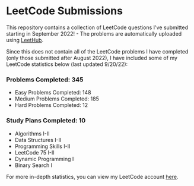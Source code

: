 # LeetCode Submissions
This repository contains a collection of LeetCode questions I've submitted starting in September 2022! - The problems are automatically uploaded using [LeetHub](https://github.com/QasimWani/LeetHub).

Since this does not contain all of the LeetCode problems I have completed (only those submitted after August 2022), I have included some of my LeetCode statistics below (last updated 9/20/22):

### Problems Completed: 345
* Easy Problems Completed: 148
* Medium Problems Completed: 185
* Hard Problems Completed: 12

### Study Plans Completed: 10
* Algorithms I-II
* Data Structures I-II
* Programming Skills I-II
* LeetCode 75 I-II
* Dynamic Programming I
* Binary Search I

For more in-depth statistics, you can view my LeetCode account [here](https://leetcode.com/bloomh/).
